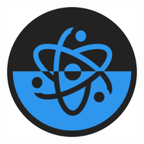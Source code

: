 <div align="center">
  <a href="https://github.com/TheBous/mysql-php-prestashop-docker">
    <img src="https://github.com/TheBous/DockerReact/blob/main/logo.svg" alt="logo" width="300"/>
  </a>
  <br>
  <br>
</div>


